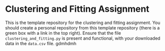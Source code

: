 # Clustering and Fitting Assignment
This is the template repository for the clustering and fitting assignment.
You should create a personal repository from this template repository
(there is a green box with a link in the top right).
Ensure that the file `clustering_and_fitting.py` is present and functional, with your downloaded data
in the `data.csv` file.
gdmhdmh